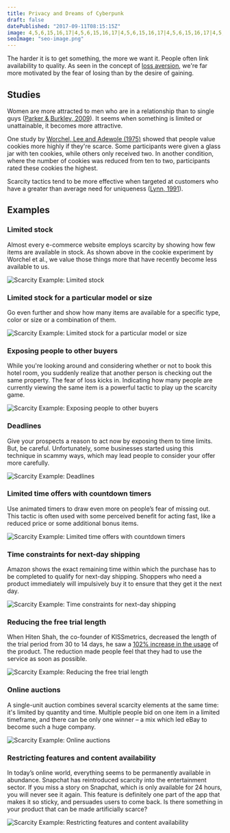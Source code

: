```yaml
---
title: Privacy and Dreams of Cyberpunk
draft: false
datePublished: "2017-09-11T08:15:15Z"
image: 4,5,6,15,16,17|4,5,6,15,16,17|4,5,6,15,16,17|4,5,6,15,16,17|4,5,6,15,16,17|4,5,6,15,16,17|4,5,6,15,16,17|4,5,6,15,16,17|4,5,6,15,16,17|4,5,6,15,16,17|4,5,6,15,16,17|4,5,6,15,16,17|4,5,6,15,16,17|4,5,6,15,16,17|4,5,6,15,16,17|4,5,6,7,8,9,10,11,12,13,14,15,16,17|4,5,6,15,16,17|4,5,6,7,8,9,10,11,12,13,14,15,16,17|4,5,6,7,8,9,10,11,12,13,14,15,16,17|5,6,7,8,9,10,11,12,13,14,15,16
seoImage: "seo-image.png"
---
```


The harder it is to get something, the more we want it. People often link availability to quality. As seen in the concept of [loss aversion](/loss-aversion/), we're far more motivated by the fear of losing than by the desire of gaining.


## Studies

Women are more attracted to men who are in a relationship than to single guys ([Parker & Burkley, 2009](http://www.sciencedirect.com/science/article/pii/S0022103109001048?via=ihub)). It seems when something is limited or unattainable, it becomes more attractive.

One study by [Worchel, Lee and Adewole (1975)](http://psycnet.apa.org/record/1976-03817-001) showed that people value cookies more highly if they're scarce. Some participants were given a glass jar with ten cookies, while others only received two. In another condition, where the number of cookies was reduced from ten to two, participants rated these cookies the highest.

Scarcity tactics tend to be more effective when targeted at customers who have a greater than average need for uniqueness ([Lynn, 1991](http://scholarship.sha.cornell.edu/cgi/viewcontent.cgi?article=1181&context=articles)).


## Examples


### Limited stock
Almost every e-commerce website employs scarcity by showing how few items are available in stock. As shown above in the cookie experiment by Worchel et al., we value those things more that have recently become less available to us.

![Scarcity Example: Limited stock](01-quantity-countdown.png)


### Limited stock for a particular model or size
Go even further and show how many items are available for a specific type, color or size or a combination of them.

![Scarcity Example: Limited stock for a particular model or size](02-limited-stock-model.png)


### Exposing people to other buyers
While you're looking around and considering whether or not to book this hotel room, you suddenly realize that another person is checking out the same property. The fear of loss kicks in. Indicating how many people are currently viewing the same item is a powerful tactic to play up the scarcity game.

![Scarcity Example: Exposing people to other buyers](03-real-time-user-count.png)


### Deadlines
Give your prospects a reason to act now by exposing them to time limits. But, be careful. Unfortunately, some businesses started using this technique in scammy ways, which may lead people to consider your offer more carefully.

![Scarcity Example: Deadlines](04-deadlines.png)


### Limited time offers with countdown timers
Use animated timers to draw even more on people’s fear of missing out. This tactic is often used with some perceived benefit for acting fast, like a reduced price or some additional bonus items.

![Scarcity Example: Limited time offers with countdown timers](05-limited-time-countdown.png)


### Time constraints for next-day shipping
Amazon shows the exact remaining time within which the purchase has to be completed to qualify for next-day shipping. Shoppers who need a product immediately will impulsively buy it to ensure that they get it the next day.

![Scarcity Example: Time constraints for next-day shipping](06-next-day-shipping.png)


### Reducing the free trial length
When Hiten Shah, the co-founder of KISSmetrics, decreased the length of the trial period from 30 to 14 days, he saw a [102% increase in the usage](https://www.quicksprout.com/2013/01/14/11-obvious-ab-tests-you-should-try/) of the product. The reduction made people feel that they had to use the service as soon as possible.

![Scarcity Example: Reducing the free trial length](07-reducing-trial-period.png)


### Online auctions
A single-unit auction combines several scarcity elements at the same time: it's limited by quantity and time. Multiple people bid on one item in a limited timeframe, and there can be only one winner – a mix which led eBay to become such a huge company.

![Scarcity Example: Online auctions](08-online-auctions.png)


### Restricting features and content availability
In today’s online world, everything seems to be permanently available in abundance. Snapchat has reintroduced scarcity into the entertainment sector. If you miss a story on Snapchat, which is only available for 24 hours, you will never see it again. This feature is definitely one part of the app that makes it so sticky, and persuades users to come back. Is there something in your product that can be made artificially scarce?

![Scarcity Example: Restricting features and content availability](09-limiting-feature-availability.png)
